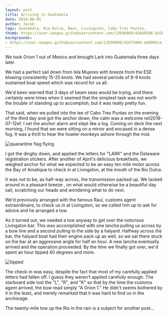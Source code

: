 ```yaml
---
layout: post
title: Arriving in Guatemala
date: 2018-06-05
author: Jacob
tags: Guatemala, Rio Dulce, Raul, Livingston, Cabo Tres Puntas, 
thumb: https://user-images.githubusercontent.com/13930968/42668586-b426ba14-860e-11e8-9ded-562008cf6166.png
backgrounds:
- https://user-images.githubusercontent.com/13930968/42671904-e899b5ce-861f-11e8-940b-c28e90e3694f.png
---
```


We took Orion 1 out of Mexico and brought Lark into Guatemala three days later.  

We had a perfect sail down from Isla Mujeres with breeze from the ESE blowing consistently 15-25 knots.  We had several periods of 8-9 knots sustained boat speed which was record for us all.  

We'd been warned that 3 days of beam seas would be trying, and there certainly were times when it seemed that the simplest task was not worth the trouble of standing up to accomplish, but it was really pretty fun.

That said, when we pulled into the lee of Cabo Tres Puntas on the evening of the third day and got the anchor down, the calm was a welcome reli2018-07-12ef. I set the anchor alarm and slept like a log.  Coming on deck the next morning, I found that we were sitting on a mirror and encased in a dense fog.  It was a thrill to hear the howler monkeys ashore through the mist.

![quarantine flag flying](https://user-images.githubusercontent.com/13930968/42668586-b426ba14-860e-11e8-9ded-562008cf6166.png)

I got the dinghy down, and applied the letters for "LARK" and the Delaware registration stickers.  After another of April's delicious breakfasts, we weighed anchor for what we expected to be an easy ten mile motor across the Bay of Amatique to check in at Livingston, at the mouth of the Rio Dulce.  

It was not to be, as half-way across, the transmission packed up.  We tacked around in a pleasant breeze , on what would otherwise be a beautiful day sail, scratching our heads and wondering what to do next.

We'd previously arranged with the famous Raul, customs agent extraordinaire, to check us in at Livingston, so we called him up to ask for advice and he arranged a tow.  

As it turned out, we needed a tow anyway to get over the notorious Livingston bar.  This was accomplished with one lancha pulling us across by a bow line and a second pulling to the side by a halyard.  Halfway across the bar, the halyard boat had their engine pack up as well, so we sat there stuck on the bar at an aggressive angle for half an hour.  A new lancha eventually arrived and the operation proceeded.  By the time we finally got over, we'd spent an hour tipped 40 degrees and more.

![tipped](https://user-images.githubusercontent.com/13930968/42668805-e0362918-860f-11e8-82f9-a26f2dc0cf8d.png)

The check-in was easy, despite the fact that most of my carefully applied letters had fallen off.  I guess they weren't applied carefully enough.  The starboard side lost the "L", "R", and "K" so that by the time the customs agent arrived, the bow read simply "A Orion 1."  He didn't seems bothered by it in the least, and merely remarked that it was hard to find us in the anchorage.

The twenty-mile tow up the Rio in the rain is a subject for another post...
